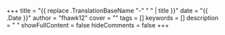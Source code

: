 +++
title = "{{ replace .TranslationBaseName "-" " " | title }}"
date = "{{ .Date }}"
author = "fhawk12"
cover = ""
tags = []
keywords = []
description = " "
showFullContent = false
hideComments = false
+++
